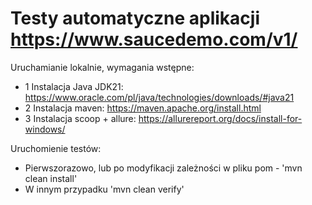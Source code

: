 
# Testy automatyczne aplikacji https://www.saucedemo.com/v1/

Uruchamianie lokalnie, wymagania wstępne:
- 1 Instalacja Java JDK21:
https://www.oracle.com/pl/java/technologies/downloads/#java21
- 2  Instalacja maven:
https://maven.apache.org/install.html
- 3 Instalacja scoop + allure:
https://allurereport.org/docs/install-for-windows/

Uruchomienie testów:
- Pierwszorazowo, lub po modyfikacji zależności w pliku pom - 'mvn clean install'
- W innym przypadku 'mvn clean verify'


